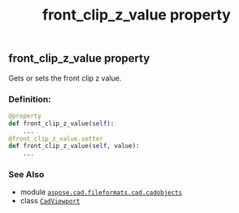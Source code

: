 ﻿---
title: front_clip_z_value property
second_title: Aspose.CAD for Python via .NET API References
description: 
type: docs
weight: 310
url: /python-net/aspose.cad.fileformats.cad.cadobjects/cadviewport/front_clip_z_value/
is_root: false
---

## front_clip_z_value property


Gets or sets the front clip z value.
### Definition:
```python
@property
def front_clip_z_value(self):
    ...
@front_clip_z_value.setter
def front_clip_z_value(self, value):
    ...
```

### See Also
* module [`aspose.cad.fileformats.cad.cadobjects`](../../)
* class [`CadViewport`](/cad/python-net/aspose.cad.fileformats.cad.cadobjects/cadviewport)
